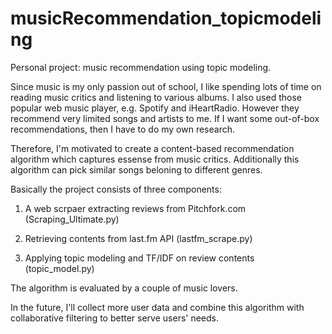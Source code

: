 # musicRecommendation_topicmodeling
Personal project: music recommendation using topic modeling.

Since music is my only passion out of school, I like spending lots of time on reading music critics and listening to various albums. I also used those popular web music player, e.g. Spotify and iHeartRadio. However they recommend very limited songs and artists to me. If I want some out-of-box recommendations, then I have to do my own research. 

Therefore, I'm motivated to create a content-based recommendation algorithm which captures essense from music critics. Additionally this algorithm can pick similar songs beloning to different genres.

Basically the project consists of three components: 

1. A web scrpaer extracting reviews from Pitchfork.com (Scraping_Ultimate.py)

2. Retrieving contents from last.fm API (lastfm_scrape.py)

3. Applying topic modeling and TF/IDF on review contents (topic_model.py)

The algorithm is evaluated by a couple of music lovers. 

In the future, I'll collect more user data and combine this algorithm with collaborative filtering to better serve users' needs.

